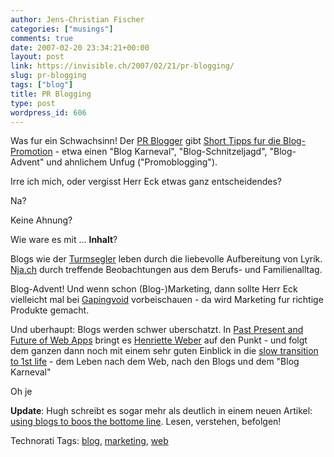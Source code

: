 ```yaml
---
author: Jens-Christian Fischer
categories: ["musings"]
comments: true
date: 2007-02-20 23:34:21+00:00
layout: post
link: https://invisible.ch/2007/02/21/pr-blogging/
slug: pr-blogging
tags: ["blog"]
title: PR Blogging
type: post
wordpress_id: 606
---
```


Was fur ein Schwachsinn! Der [PR Blogger][1] gibt [Short Tipps fur die Blog-Promotion][2] - etwa einen "Blog Karneval", "Blog-Schnitzeljagd", "Blog-Advent" und ahnlichem Unfug ("Promoblogging").

Irre ich mich, oder vergisst Herr Eck etwas ganz entscheidendes?

Na?

Keine Ahnung?

Wie ware es mit ... **Inhalt**? 

Blogs wie der [Turmsegler][3] leben durch die liebevolle Aufbereitung von Lyrik. [Nja.ch][4] durch treffende Beobachtungen aus dem Berufs- und Familienalltag. 

Blog-Advent! Und wenn schon (Blog-)Marketing, dann sollte Herr Eck vielleicht mal bei [Gapingvoid][5] vorbeischauen - da wird Marketing fur richtige Produkte gemacht. 

Und uberhaupt: Blogs werden schwer uberschatzt. In [Past Present and Future of Web Apps][6] bringt es [Henriette Weber][7] auf den Punkt - und folgt dem ganzen dann noch mit einem sehr guten Einblick in die [slow transition to 1st life][8] - dem Leben nach dem Web, nach den Blogs und dem "Blog Karneval"

Oh je

**Update**: Hugh schreibt es sogar mehr als deutlich in einem neuen Artikel: [using blogs to boos the bottome line][9]. Lesen, verstehen, befolgen!


[1]: https://klauseck.typepad.com/
[2]: https://klauseck.typepad.com/prblogger/2007/02/shorttipps_fr_d.html
[3]: https://turmsegler.net
[4]: https://www.nja.ch
[5]: https://gapingvoid.com/
[6]: https://henrietteweber.com/2007/02/19/past-present-and-future-of-web/
[7]: https://henrietteweber.com
[8]: https://henrietteweber.com/2007/02/20/a-very-slow-transition-to-1st-life/
[9]: https://www.gapingvoid.com/Moveable_Type/archives/003748.html



Technorati Tags: [blog](https://www.technorati.com/tag/blog), [marketing](https://www.technorati.com/tag/marketing), [web](https://www.technorati.com/tag/web)
